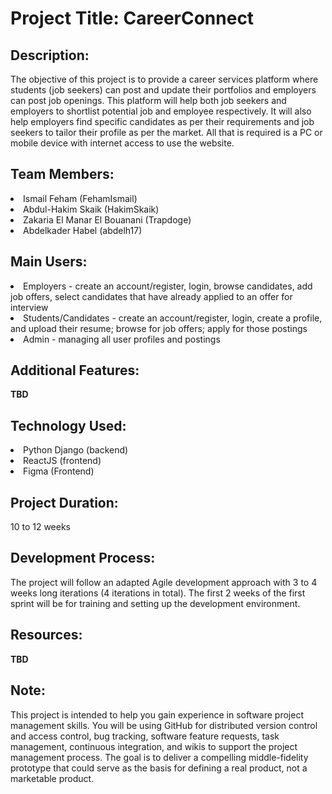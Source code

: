<h1>Project Title: CareerConnect</h1>

<h2>Description:</h2>
The objective of this project is to provide a career services platform where students (job seekers) can post and update their portfolios and employers can post job openings. This platform will help both job seekers and employers to shortlist potential job and employee respectively. It will also help employers find specific candidates as per their requirements and job seekers to tailor their profile as per the market. All that is required is a PC or mobile device with internet access to use the website.

<h2>Team Members:</h2>
<li>Ismail Feham                   (FehamIsmail)</li>
<li>Abdul-Hakim Skaik              (HakimSkaik)  </li>
<li>Zakaria El Manar El Bouanani   (Trapdoge)</li>
<li>Abdelkader Habel               (abdelh17) </li>

<h2>Main Users:</h2>
<li>Employers - create an account/register, login, browse candidates, add job offers, select candidates that have already applied to an offer for interview
<li>Students/Candidates - create an account/register, login, create a profile, and upload their resume; browse for job offers; apply for those postings
<li>Admin - managing all user profiles and postings

<h2>Additional Features:</h2>
  <b>TBD</b>

<h2>Technology Used:</h2>
<li>Python Django (backend)</li>
<li>ReactJS (frontend)</li>
<li>Figma (Frontend)

<h2>Project Duration:</h2>
10 to 12 weeks

<h2>Development Process:</h2>
The project will follow an adapted Agile development approach with 3 to 4 weeks long iterations (4 iterations in total). The first 2 weeks of the first sprint will be for training and setting up the development environment.

<h2>Resources:</h2>
<b>TBD</b>

<h2>Note:</h2>
This project is intended to help you gain experience in software project management skills. You will be using GitHub for distributed version control and access control, bug tracking, software feature requests, task management, continuous integration, and wikis to support the project management process. The goal is to deliver a compelling middle-fidelity prototype that could serve as the basis for defining a real product, not a marketable product.
